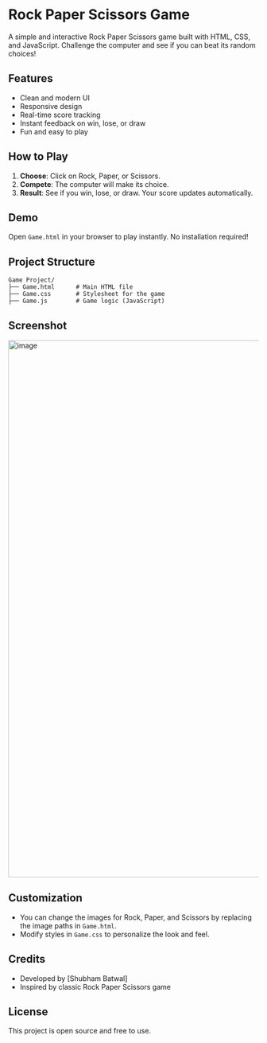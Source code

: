 # Rock Paper Scissors Game

A simple and interactive Rock Paper Scissors game built with HTML, CSS, and JavaScript. Challenge the computer and see if you can beat its random choices!


## Features

- Clean and modern UI
- Responsive design
- Real-time score tracking
- Instant feedback on win, lose, or draw
- Fun and easy to play

## How to Play

1. **Choose**: Click on Rock, Paper, or Scissors.
2. **Compete**: The computer will make its choice.
3. **Result**: See if you win, lose, or draw. Your score updates automatically.

## Demo

Open `Game.html` in your browser to play instantly. No installation required!

## Project Structure

```
Game Project/
├── Game.html      # Main HTML file
├── Game.css       # Stylesheet for the game
├── Game.js        # Game logic (JavaScript)
```

## Screenshot
<img width="1920" height="1080" alt="image" src="https://github.com/user-attachments/assets/f044822d-d01d-4c03-9fe6-d4a9a00a37b2" />

## Customization

- You can change the images for Rock, Paper, and Scissors by replacing the image paths in `Game.html`.
- Modify styles in `Game.css` to personalize the look and feel.

## Credits

- Developed by [Shubham Batwal]
- Inspired by classic Rock Paper Scissors game

## License

This project is open source and free to use.
